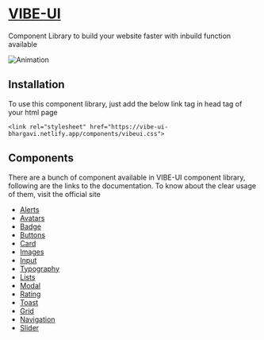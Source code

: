 # [VIBE-UI](https://vibe-ui-bhargavi.netlify.app)
Component Library to build your website faster with inbuild function available

![Animation](/images/vibeui-animation.gif)

## Installation
To use this component library, just add the below link tag in head tag of your html page
``` 
<link rel="stylesheet" href="https://vibe-ui-bhargavi.netlify.app/components/vibeui.css">
```
## Components
There are a bunch of component available in VIBE-UI component library, following are the links to the documentation. To know about the clear usage of them, visit the official site

* [Alerts](https://vibe-ui-bhargavi.netlify.app/docs/alerts.html)
* [Avatars](https://vibe-ui-bhargavi.netlify.app/docs/avatar.html)
* [Badge](https://vibe-ui-bhargavi.netlify.app/docs/badge.html)
* [Buttons](https://vibe-ui-bhargavi.netlify.app/docs/buttons.html)
* [Card](https://vibe-ui-bhargavi.netlify.app/docs/cards.html)
* [Images](https://vibe-ui-bhargavi.netlify.app/docs/images.html)
* [Input](https://vibe-ui-bhargavi.netlify.app/docs/inputs.html)
* [Typography](https://vibe-ui-bhargavi.netlify.app/docs/text-utilities.html)
* [Lists](https://vibe-ui-bhargavi.netlify.app/docs/lists.html)
* [Modal](https://vibe-ui-bhargavi.netlify.app/docs/modal.html)
* [Rating](https://vibe-ui-bhargavi.netlify.app/docs/rating.html)
* [Toast](https://vibe-ui-bhargavi.netlify.app/docs/toast.html)
* [Grid](https://vibe-ui-bhargavi.netlify.app/docs/grid.html)
* [Navigation](https://vibe-ui-bhargavi.netlify.app/docs/navigation.html)
* [Slider](https://vibe-ui-bhargavi.netlify.app/docs/slider.html)
